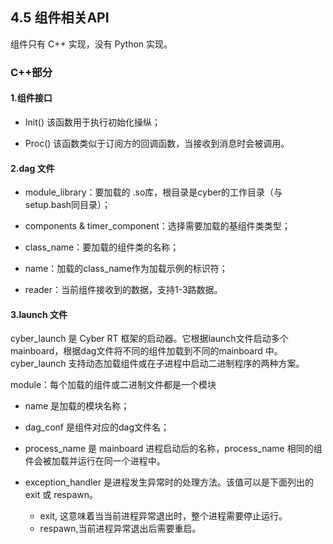 ## 4.5 组件相关API

组件只有 C++ 实现，没有 Python 实现。

### C++部分

#### 1.组件接口

* Init\(\) 该函数用于执行初始化操纵；

* Proc\(\) 该函数类似于订阅方的回调函数，当接收到消息时会被调用。

#### 2.dag 文件

* module\_library：要加载的 .so库，根目录是cyber的工作目录（与setup.bash同目录）；

* components & timer\_component：选择需要加载的基组件类类型；

* class\_name：要加载的组件类的名称；

* name：加载的class\_name作为加载示例的标识符；

* reader：当前组件接收到的数据，支持1-3路数据。

#### 3.launch 文件

cyber\_launch 是 Cyber​​ RT 框架的启动器。它根据launch文件启动多个 mainboard，根据dag文件将不同的组件加载到不同的mainboard 中。 cyber\_launch 支持动态加载组件或在子进程中启动二进制程序的两种方案。

module：每个加载的组件或二进制文件都是一个模块

* name 是加载的模块名称；

* dag\_conf 是组件对应的dag文件名；

* process\_name 是 mainboard 进程启动后的名称，process\_name 相同的组件会被加载并运行在同一个进程中。

* exception\_handler 是进程发生异常时的处理方法。该值可以是下面列出的 exit 或 respawn。

  * exit, 这意味着当当前进程异常退出时，整个进程需要停止运行。
  * respawn,当前进程异常退出后需要重启。



